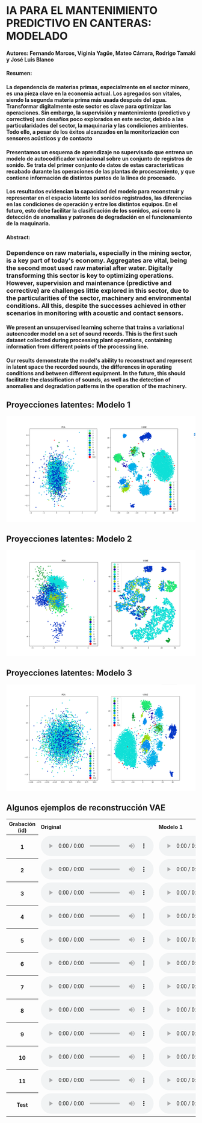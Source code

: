 # IA PARA EL MANTENIMIENTO PREDICTIVO EN CANTERAS: MODELADO

#### Autores: Fernando Marcos, Viginia Yagüe, Mateo Cámara, Rodrigo Tamaki y José Luis Blanco

#### Resumen: 

#### La dependencia de materias primas, especialmente en el sector minero, es una pieza clave en la economía actual. Los agregados son vitales, siendo la segunda materia prima más usada después del agua. Transformar digitalmente este sector es clave para optimizar las operaciones. Sin embargo, la supervisión y mantenimiento (predictivo y correctivo) son desafíos poco explorados en este sector, debido a las particularidades del sector, la maquinaria y las condiciones ambientes. Todo ello, a pesar de los éxitos alcanzados en la monitorización con sensores acústicos y de contacto

#### Presentamos un esquema de aprendizaje no supervisado que entrena un modelo de autocodificador variacional sobre un conjunto de registros de sonido. Se trata del primer conjunto de datos de estas características recabado durante las operaciones de las plantas de procesamiento, y que contiene información de distintos puntos de la línea de procesado.

#### Los resultados evidencian la capacidad del modelo para reconstruir y representar en el espacio latente los sonidos registrados, las diferencias en las condiciones de operación y entre los distintos equipos. En el futuro, esto debe facilitar la clasificación de los sonidos, así como la detección de anomalías y patrones de degradación en el funcionamiento de la maquinaria.

#### Abstract: 

### Dependence on raw materials, especially in the mining sector, is a key part of today's economy. Aggregates are vital, being the second most used raw material after water. Digitally transforming this sector is key to optimizing operations. However, supervision and maintenance (predictive and corrective) are challenges little explored in this sector, due to the particularities of the sector, machinery and environmental conditions. All this, despite the successes achieved in other scenarios in monitoring with acoustic and contact sensors.

#### We present an unsupervised learning scheme that trains a variational autoencoder model on a set of sound records. This is the first such dataset collected during processing plant operations, containing information from different points of the processing line. 

####  Our results demonstrate the model's ability to reconstruct and represent in latent space the recorded sounds, the differences in operating conditions and between different equipment. In the future, this should facilitate the classification of sounds, as well as the detection of anomalies and degradation patterns in the operation of the machinery.

## Proyecciones latentes: Modelo 1
![Local Image](./images/PCA_tSNE_model1-coloured.png)

## Proyecciones latentes: Modelo 2
![Local Image](./images/PCA_tSNE_model2-coloured.png)

## Proyecciones latentes: Modelo 3
![Local Image](./images/PCA_tSNE_model3-coloured.png)


## Algunos ejemplos de reconstrucción VAE

<div class="figure">
    <table>
        <tbody>
            <!-- Row 1 -->
            <tr>
                <th>Grabación (id)</th>
                <td><b>Original</b></td>
                <td><b>Modelo 1</b></td>
                <td><b>Modelo 2</b></td>
                <td><b>Modelo 3</b></td>
            </tr>
            <!-- Row 2 -->
            <tr>
                <th>1</th>
                <td>
                    <audio controls="">
                        <source src="mant_pred_cant_VAE/samples_original/frag_002_5.wav">
                    </audio>
                </td>
                <td>
                    <audio controls="">
                        <source src="mant_pred_cant_VAE/samples_model1/frag_002_5.wav">
                    </audio>
                </td>
                <td>
                    <audio controls="">
                        <source src="mant_pred_cant_VAE/samples_model2/frag_002_5.wav">
                    </audio>
                </td>
                <td>
                    <audio controls="">
                        <source src="mant_pred_cant_VAE/samples_model3/frag_002_5.wav">
                    </audio>
                </td>
            </tr>
            <!-- Row 3 -->
            <tr>
                <th>2</th>
                <td>
                    <audio controls="">
                        <source src="mant_pred_cant_VAE/samples_original/frag_003_10.wav">
                    </audio>
                </td>
                <td>
                    <audio controls="">
                        <source src="mant_pred_cant_VAE/samples_model1/frag_003_10.wav">
                    </audio>
                </td>
                <td>
                    <audio controls="">
                        <source src="mant_pred_cant_VAE/samples_model2/frag_003_10.wav">
                    </audio>
                </td>
                <td>
                    <audio controls="">
                        <source src="mant_pred_cant_VAE/samples_model3/frag_003_10.wav">
                    </audio>
                </td>
            </tr>
            <!-- Row 4 -->
            <tr>
                <th>3</th>
                <td>
                    <audio controls="">
                        <source src="mant_pred_cant_VAE/samples_original/frag_004_84.wav">
                    </audio>
                </td>
                <td>
                    <audio controls="">
                        <source src="mant_pred_cant_VAE/samples_model1/frag_004_84.wav">
                    </audio>
                </td>
                <td>
                    <audio controls="">
                        <source src="mant_pred_cant_VAE/samples_model2/frag_004_84.wav">
                    </audio>
                </td>
                <td>
                    <audio controls="">
                        <source src="mant_pred_cant_VAE/samples_model3/frag_004_84.wav">
                    </audio>
                </td>
            </tr>
            <!-- Row 5 -->
            <tr>
                <th>4</th>
                <td>
                    <audio controls="">
                        <source src="mant_pred_cant_VAE/samples_original/frag_005_271.wav">
                    </audio>
                </td>
                <td>
                    <audio controls="">
                        <source src="mant_pred_cant_VAE/samples_model1/frag_005_271.wav">
                    </audio>
                </td>
                <td>
                    <audio controls="">
                        <source src="mant_pred_cant_VAE/samples_model2/frag_005_271.wav">
                    </audio>
                </td>
                <td>
                    <audio controls="">
                        <source src="mant_pred_cant_VAE/samples_model3/frag_005_271.wav">
                    </audio>
                </td>
            </tr>
            <!-- Row 6 -->
            <tr>
                <th>5</th>
                <td>
                    <audio controls="">
                        <source src="mant_pred_cant_VAE/samples_original/frag_006_1030.wav">
                    </audio>
                </td>
                <td>
                    <audio controls="">
                        <source src="mant_pred_cant_VAE/samples_model1/frag_006_1030.wav">
                    </audio>
                </td>
                <td>
                    <audio controls="">
                        <source src="mant_pred_cant_VAE/samples_model2/frag_006_1030.wav">
                    </audio>
                </td>
                <td>
                    <audio controls="">
                        <source src="mant_pred_cant_VAE/samples_model3/frag_006_1030.wav">
                    </audio>
                </td>
            </tr>
            <!-- Row 7 -->
            <tr>
                <th>6</th>
                <td>
                    <audio controls="">
                        <source src="mant_pred_cant_VAE/samples_original/frag_007_31.wav">
                    </audio>
                </td>
                <td>
                    <audio controls="">
                        <source src="mant_pred_cant_VAE/samples_model1/frag_007_31.wav">
                    </audio>
                </td>
                <td>
                    <audio controls="">
                        <source src="mant_pred_cant_VAE/samples_model2/frag_007_31.wav">
                    </audio>
                </td>
                <td>
                    <audio controls="">
                        <source src="mant_pred_cant_VAE/samples_model3/frag_007_31.wav">
                    </audio>
                </td>
            </tr>
            <!-- Row 8 -->
            <tr>
                <th>7</th>
                <td>
                    <audio controls="">
                        <source src="mant_pred_cant_VAE/samples_original/frag_008_125.wav">
                    </audio>
                </td>
                <td>
                    <audio controls="">
                        <source src="mant_pred_cant_VAE/samples_model1/frag_008_125.wav">
                    </audio>
                </td>
                <td>
                    <audio controls="">
                        <source src="mant_pred_cant_VAE/samples_model2/frag_008_125.wav">
                    </audio>
                </td>
                <td>
                    <audio controls="">
                        <source src="mant_pred_cant_VAE/samples_model3/frag_008_125.wav">
                    </audio>
                </td>
            </tr>
            <!-- Row 9 -->
            <tr>
                <th>8</th>
                <td>
                    <audio controls="">
                        <source src="mant_pred_cant_VAE/samples_original/frag_009_180.wav">
                    </audio>
                </td>
                <td>
                    <audio controls="">
                        <source src="mant_pred_cant_VAE/samples_model1/frag_009_180.wav">
                    </audio>
                </td>
                <td>
                    <audio controls="">
                        <source src="mant_pred_cant_VAE/samples_model2/frag_009_180.wav">
                    </audio>
                </td>
                <td>
                    <audio controls="">
                        <source src="mant_pred_cant_VAE/samples_model3/frag_009_180.wav">
                    </audio>
                </td>
            </tr>
            <!-- Row 10 -->
            <tr>
                <th>9</th>
                <td>
                    <audio controls="">
                        <source src="mant_pred_cant_VAE/samples_original/frag_010_4.wav">
                    </audio>
                </td>
                <td>
                    <audio controls="">
                        <source src="mant_pred_cant_VAE/samples_model1/frag_010_4.wav">
                    </audio>
                </td>
                <td>
                    <audio controls="">
                        <source src="mant_pred_cant_VAE/samples_model2/frag_010_4.wav">
                    </audio>
                </td>
                <td>
                    <audio controls="">
                        <source src="mant_pred_cant_VAE/samples_model3/frag_010_4.wav">
                    </audio>
                </td>
            </tr>
            <!-- Row 11 -->
            <tr>
                <th>10</th>
                <td>
                    <audio controls="">
                        <source src="mant_pred_cant_VAE/samples_original/frag_011_185.wav">
                    </audio>
                </td>
                <td>
                    <audio controls="">
                        <source src="mant_pred_cant_VAE/samples_model1/frag_011_185.wav">
                    </audio>
                </td>
                <td>
                    <audio controls="">
                        <source src="mant_pred_cant_VAE/samples_model2/frag_011_185.wav">
                    </audio>
                </td>
                <td>
                    <audio controls="">
                        <source src="mant_pred_cant_VAE/samples_model3/frag_011_185.wav">
                    </audio>
                </td>
            </tr>
            <!-- Row 12 -->
            <tr>
                <th>11</th>
                <td>
                    <audio controls="">
                        <source src="mant_pred_cant_VAE/samples_original/frag_012_171.wav">
                    </audio>
                </td>
                <td>
                    <audio controls="">
                        <source src="mant_pred_cant_VAE/samples_model1/frag_012_171.wav">
                    </audio>
                </td>
                <td>
                    <audio controls="">
                        <source src="mant_pred_cant_VAE/samples_model2/frag_012_171.wav">
                    </audio>
                </td>
                <td>
                    <audio controls="">
                        <source src="mant_pred_cant_VAE/samples_model3/frag_012_171.wav">
                    </audio>
                </td>
            </tr>
            <!-- Row 13 -->
            <tr>
                <th>Test</th>
                <td>
                    <audio controls="">
                        <source src="mant_pred_cant_VAE/samples_original/frag_013_5.wav">
                    </audio>
                </td>
                <td>
                    <audio controls="">
                        <source src="mant_pred_cant_VAE/samples_model1/frag_013_5.wav">
                    </audio>
                </td>
                <td>
                    <audio controls="">
                        <source src="mant_pred_cant_VAE/samples_model2/frag_013_5.wav">
                    </audio>
                </td>
                <td>
                    <audio controls="">
                        <source src="mant_pred_cant_VAE/samples_model3/frag_013_5.wav">
                    </audio>
                </td>
            </tr>
        </tbody>
    </table>
</div>
